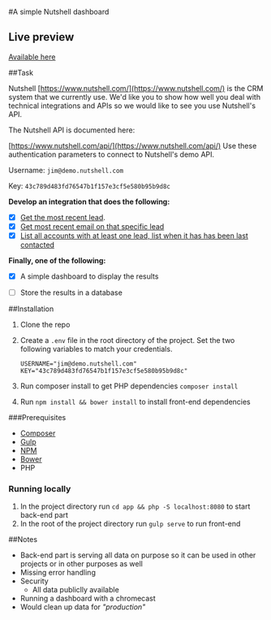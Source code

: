 #A simple Nutshell dashboard

## Live preview

[Available here](https://nutshell-dashboard.simondah.la/)

##Task

Nutshell [https://www.nutshell.com/](https://www.nutshell.com/) is the CRM system that we currently use. We'd like you to show how well you deal with technical integrations and APIs so we would like to see you use Nutshell's API.

The Nutshell API is documented here:

[https://www.nutshell.com/api/](https://www.nutshell.com/api/)
Use these authentication parameters to connect to Nutshell's demo API.

Username: `jim@demo.nutshell.com`

Key: `43c789d483fd76547b1f157e3cf5e580b95b9d8c`

**Develop an integration that does the following:** 

- [x] [Get the most recent lead](https://github.com/simondahla/nutshell-dashboard/blob/master/app/data.php#L54).
- [x] [Get most recent email on that specific lead](https://github.com/simondahla/nutshell-dashboard/blob/master/app/data.php#L54)
- [x] [List all accounts with at least one lead, list when it has has been last contacted](https://github.com/simondahla/nutshell-dashboard/blob/master/app/data.php#L69)

**Finally, one of the following:**

- [x] A simple dashboard to display the results

- [ ] Store the results in a database

##Installation
1. Clone the repo

2. Create a `.env` file in the root directory of the project. Set the two following variables to match your credentials.

   ```
   USERNAME="jim@demo.nutshell.com"
   KEY="43c789d483fd76547b1f157e3cf5e580b95b9d8c"
   ```

3. Run composer install to get PHP dependencies `composer install`

4. Run `npm install && bower install` to install front-end dependencies

###Prerequisites
- [Composer](https://getcomposer.org/)
- [Gulp](http://gulpjs.com/)
- [NPM](https://www.npmjs.com/)
- [Bower](https://bower.io/)
- PHP


### Running locally

1. In the project directory run `cd app && php -S localhost:8080` to start back-end part
2. In the root of the project directory run `gulp serve` to run front-end

##Notes
- Back-end part is serving all data on purpose so it can be used in other projects or in other purposes as well
- Missing error handling
- Security
  - All data publiclly available
- Running a dashboard with a chromecast
- Would clean up data for _"production"_